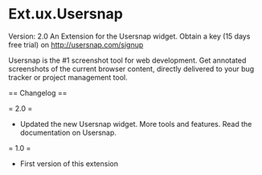 # Ext.ux.Usersnap
Version: 2.0
An Extension for the Usersnap widget. Obtain a key (15 days free trial) on http://usersnap.com/signup

Usersnap is the #1 screenshot tool for web development. Get annotated screenshots of the current browser content, 
directly delivered to your bug tracker or project management tool.

== Changelog ==

= 2.0 =
* Updated the new Usersnap widget. More tools and features. Read the documentation on Usersnap.

= 1.0 =
* First version of this extension